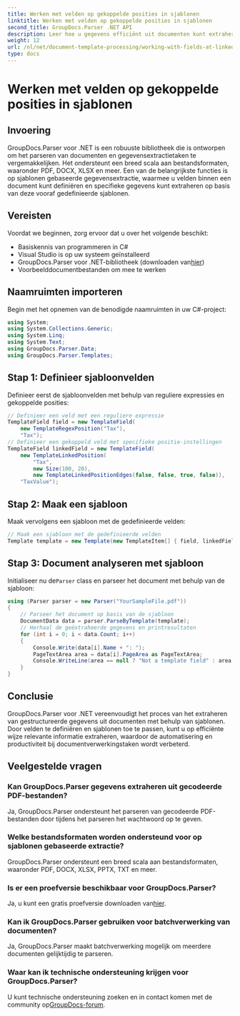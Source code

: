 ```yaml
---
title: Werken met velden op gekoppelde posities in sjablonen
linktitle: Werken met velden op gekoppelde posities in sjablonen
second_title: GroupDocs.Parser .NET API
description: Leer hoe u gegevens efficiënt uit documenten kunt extraheren met GroupDocs.Parser voor .NET. Stapsgewijze zelfstudie met codevoorbeelden.
weight: 12
url: /nl/net/document-template-processing/working-with-fields-at-linked-positions-in-templates/
type: docs
---
```

# Werken met velden op gekoppelde posities in sjablonen

## Invoering
GroupDocs.Parser voor .NET is een robuuste bibliotheek die is ontworpen om het parseren van documenten en gegevensextractietaken te vergemakkelijken. Het ondersteunt een breed scala aan bestandsformaten, waaronder PDF, DOCX, XLSX en meer. Een van de belangrijkste functies is op sjablonen gebaseerde gegevensextractie, waarmee u velden binnen een document kunt definiëren en specifieke gegevens kunt extraheren op basis van deze vooraf gedefinieerde sjablonen.
## Vereisten
Voordat we beginnen, zorg ervoor dat u over het volgende beschikt:
- Basiskennis van programmeren in C#
- Visual Studio is op uw systeem geïnstalleerd
-  GroupDocs.Parser voor .NET-bibliotheek (downloaden van[hier](https://releases.groupdocs.com/parser/net/))
- Voorbeelddocumentbestanden om mee te werken

## Naamruimten importeren
Begin met het opnemen van de benodigde naamruimten in uw C#-project:
```csharp
using System;
using System.Collections.Generic;
using System.Linq;
using System.Text;
using GroupDocs.Parser.Data;
using GroupDocs.Parser.Templates;
```
## Stap 1: Definieer sjabloonvelden
Definieer eerst de sjabloonvelden met behulp van reguliere expressies en gekoppelde posities:
```csharp
// Definieer een veld met een reguliere expressie
TemplateField field = new TemplateField(
    new TemplateRegexPosition("Tax"),
    "Tax");
// Definieer een gekoppeld veld met specifieke positie-instellingen
TemplateField linkedField = new TemplateField(
    new TemplateLinkedPosition(
        "Tax",
        new Size(100, 20),
        new TemplateLinkedPositionEdges(false, false, true, false)),
    "TaxValue");
```
## Stap 2: Maak een sjabloon
Maak vervolgens een sjabloon met de gedefinieerde velden:
```csharp
// Maak een sjabloon met de gedefinieerde velden
Template template = new Template(new TemplateItem[] { field, linkedField });
```
## Stap 3: Document analyseren met sjabloon
 Initialiseer nu de`Parser` class en parseer het document met behulp van de sjabloon:
```csharp
using (Parser parser = new Parser("YourSampleFile.pdf"))
{
    // Parseer het document op basis van de sjabloon
    DocumentData data = parser.ParseByTemplate(template);
    // Herhaal de geëxtraheerde gegevens en printresultaten
    for (int i = 0; i < data.Count; i++)
    {
        Console.Write(data[i].Name + ": ");
        PageTextArea area = data[i].PageArea as PageTextArea;
        Console.WriteLine(area == null ? "Not a template field" : area.Text);
    }
}
```

## Conclusie
GroupDocs.Parser voor .NET vereenvoudigt het proces van het extraheren van gestructureerde gegevens uit documenten met behulp van sjablonen. Door velden te definiëren en sjablonen toe te passen, kunt u op efficiënte wijze relevante informatie extraheren, waardoor de automatisering en productiviteit bij documentverwerkingstaken wordt verbeterd.

## Veelgestelde vragen
### Kan GroupDocs.Parser gegevens extraheren uit gecodeerde PDF-bestanden?
Ja, GroupDocs.Parser ondersteunt het parseren van gecodeerde PDF-bestanden door tijdens het parseren het wachtwoord op te geven.
### Welke bestandsformaten worden ondersteund voor op sjablonen gebaseerde extractie?
GroupDocs.Parser ondersteunt een breed scala aan bestandsformaten, waaronder PDF, DOCX, XLSX, PPTX, TXT en meer.
### Is er een proefversie beschikbaar voor GroupDocs.Parser?
 Ja, u kunt een gratis proefversie downloaden van[hier](https://releases.groupdocs.com/).
### Kan ik GroupDocs.Parser gebruiken voor batchverwerking van documenten?
Ja, GroupDocs.Parser maakt batchverwerking mogelijk om meerdere documenten gelijktijdig te parseren.
### Waar kan ik technische ondersteuning krijgen voor GroupDocs.Parser?
 U kunt technische ondersteuning zoeken en in contact komen met de community op[GroupDocs-forum](https://forum.groupdocs.com/c/parser/17).